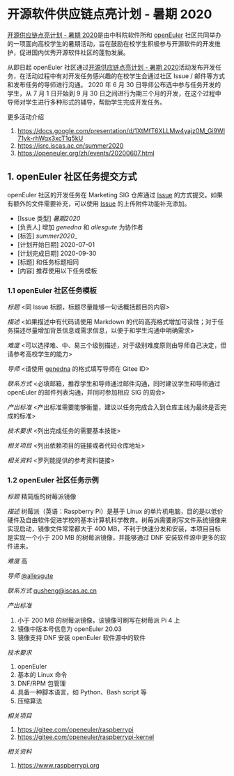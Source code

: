# 开源软件供应链点亮计划 - 暑期 2020 

[开源供应链点亮计划 - 暑期 2020](https://isrc.iscas.ac.cn/summer2020)是由中科院软件所和 [openEuler](https://openeuler.org) 社区共同举办的一项面向高校学生的暑期活动，旨在鼓励在校学生积极参与开源软件的开发维护，促进国内优秀开源软件社区的蓬勃发展。

从即日起 openEuler 社区通过[开源供应链点亮计划 - 暑期 2020](https://isrc.iscas.ac.cn/summer2020)活动发布开发任务，在活动过程中有对开发任务感兴趣的在校学生会通过社区 Issue / 邮件等方式和发布任务的导师进行沟通。 2020 年 6 月 30 日导师公布选中参与任务开发的学生，从 7 月 1 日开始到 9 月 30 日之间进行为期三个月的开发，在这个过程中导师对学生进行多种形式的辅导，帮助学生完成开发任务。

更多活动介绍
1. https://docs.google.com/presentation/d/1XtMfT6XLLMw4yajz0M_Gi9WI71yk-rhWqx3xcT1q5kU
2. https://isrc.iscas.ac.cn/summer2020
3. https://openeuler.org/zh/events/20200607.html

## 1. openEuler 社区任务提交方式

openEuler 社区的开发任务在 Marketing SIG 仓库通过 [Issue](https://gitee.com/openeuler/marketing/issues) 的方式提交。如果有额外的文件需要补充，可以使用 [Issue](https://gitee.com/openeuler/marketing/issues) 的上传附件功能补充添加。

- [Issue 类型] _暑期2020_
- [负责人] 增加 _genedna_ 和 _allesgute_ 为协作者
- [标签] _summer2020__
- [计划开始日期] 2020-07-01
- [计划完成日期] 2020-09-30
- [标题] 和任务标题相同
- [内容] 推荐使用以下任务模板

### 1.1 openEuler 社区任务模板

_标题_ <同 Issue 标题，标题尽量能够一句话概括题目的内容>

_描述_ <如果描述中有代码请使用 Markdown 的代码高亮格式增加可读性；对于任务描述尽量增加背景信息或需求信息，以便于和学生沟通中明确需求>

_难度_ <可以选择难、中、易三个级别描述，对于级别难度原则由导师自己决定，但请参考高校学生的能力>

_导师_ <请使用 [genedna](https://gitee.com/genedna) 的格式填写导师在 Gitee ID>

_联系方式_ <必填邮箱，推荐学生和导师通过邮件沟通，同时建议学生和导师通过 openEuler 的邮件列表沟通，并同时参加相应 SIG 的周会>

_产出标准_ <产出标准需要能够衡量，建议以任务完成合入到仓库主线为最终是否完成的标准>

_技术要求_ <列出完成任务的需要基本技能>

_相关项目_ <列出依赖项目的链接或者代码仓库地址>

_相关资料_ <罗列能提供的参考资料链接>


### 1.2 openEuler 社区任务示例

_标题_ 精简版的树莓派镜像
 
_描述_ 树莓派（英语：Raspberry Pi）是基于 Linux 的单片机电脑，目的是以低价硬件及自由软件促进学校的基本计算机科学教育。树莓派需要刷写文件系统镜像来实现启动，镜像文件常常都大于 400 MB，不利于快速分发和安装，本项目目标是实现一个小于 200 MB 的树莓派镜像，并能够通过 DNF 安装软件源中更多的软件进来。
 
_难度_ 高
 
_导师_ [@allesgute](https://gitee.com/allesgute)
 
_联系方式_ qusheng@iscas.ac.cn
 
_产出标准_
1. 小于 200 MB 的树莓派镜像，该镜像可刷写在树莓派 Pi 4 上
2. 镜像中版本号信息为 openEuler 20.03
3. 镜像支持 DNF 安装 openEuler 软件源中的软件
 
_技术要求_
1. openEuler
2. 基本的 Linux 命令
3. DNF/RPM 包管理
4. 具备一种脚本语言，如 Python、Bash script 等
5. 压缩算法
 
_相关项目_
1. https://gitee.com/openeuler/raspberrypi
2. https://gitee.com/openeuler/raspberrypi-kernel

_相关资料_
1. https://www.raspberrypi.org